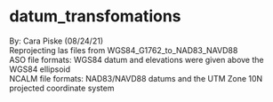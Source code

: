 # datum_transfomations
By: Cara Piske (08/24/21)<br>
Reprojecting las files from WGS84_G1762_to_NAD83_NAVD88 <br>
ASO file formats: WGS84 datum and elevations were given above the WGS84 ellipsoid<br>
NCALM file formats: NAD83/NAVD88 datums and the UTM Zone 10N projected coordinate system<br>
